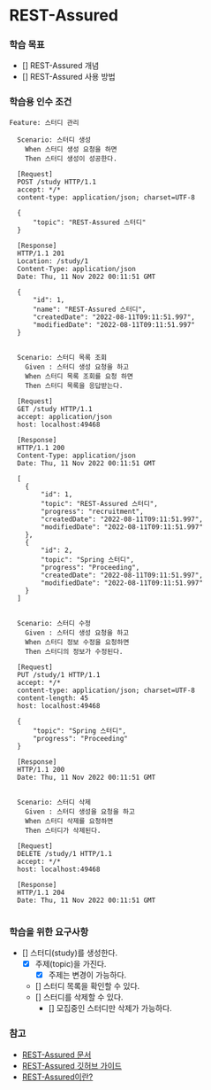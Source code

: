 # REST-Assured
### 학습 목표
- [] REST-Assured 개념
- [] REST-Assured 사용 방법

### 학습용 인수 조건
```
Feature: 스터디 관리

  Scenario: 스터디 생성
    When 스터디 생성 요청을 하면
    Then 스터디 생성이 성공한다.
  
  [Request]  
  POST /study HTTP/1.1
  accept: */*
  content-type: application/json; charset=UTF-8
  
  {
      "topic": "REST-Assured 스터디"
  }  
  
  [Response] 
  HTTP/1.1 201 
  Location: /study/1
  Content-Type: application/json
  Date: Thu, 11 Nov 2022 00:11:51 GMT
  
  {
      "id": 1,
      "name": "REST-Assured 스터디",
      "createdDate": "2022-08-11T09:11:51.997",
      "modifiedDate": "2022-08-11T09:11:51.997"
  } 
  
    
  Scenario: 스터디 목록 조회
    Given : 스터디 생성 요청을 하고
    When 스터디 목록 조회를 요청 하면
    Then 스터디 목록을 응답받는다.
    
  [Request]  
  GET /study HTTP/1.1
  accept: application/json
  host: localhost:49468
  
  [Response] 
  HTTP/1.1 200
  Content-Type: application/json
  Date: Thu, 11 Nov 2022 00:11:51 GMT
  
  [
    {
        "id": 1,
        "topic": "REST-Assured 스터디",
        "progress": "recruitment",
        "createdDate": "2022-08-11T09:11:51.997",
        "modifiedDate": "2022-08-11T09:11:51.997"
    },
    {
        "id": 2, 
        "topic": "Spring 스터디",
        "progress": "Proceeding",
        "createdDate": "2022-08-11T09:11:51.997",
        "modifiedDate": "2022-08-11T09:11:51.997"
    }
  ]
  
  
  Scenario: 스터디 수정
    Given : 스터디 생성 요청을 하고
    When 스터디 정보 수정을 요청하면 
    Then 스터디의 정보가 수정된다.
    
  [Request] 
  PUT /study/1 HTTP/1.1
  accept: */*
  content-type: application/json; charset=UTF-8
  content-length: 45
  host: localhost:49468
  
  {
      "topic": "Spring 스터디",
      "progress": "Proceeding"
  }
  
  [Response] 
  HTTP/1.1 200 
  Date: Thu, 11 Nov 2022 00:11:51 GMT
  
 
  Scenario: 스터디 삭제
    Given : 스터디 생성을 요청을 하고
    When 스터디 삭제를 요청하면 
    Then 스터디가 삭제된다. 
    
  [Request] 
  DELETE /study/1 HTTP/1.1
  accept: */*
  host: localhost:49468

  [Response]  
  HTTP/1.1 204 
  Date: Thu, 11 Nov 2022 00:11:51 GMT
  
```

### 학습을 위한 요구사항 
- [] 스터디(study)를 생성한다. 
  - [x] 주제(topic)을 가진다.
    - [x] 주제는 변경이 가능하다. 
  - [] 스터디 목록을 확인할 수 있다.
  - [] 스터디를 삭제할 수 있다.
    - [] 모집중인 스터디만 삭제가 가능하다. 

### 참고  
- [REST-Assured 문서](https://rest-assured.io)
- [REST-Assured 깃허브 가이드](https://github.com/rest-assured/rest-assured)
- [REST-Assured이란?](https://www.guru99.com/rest-assured.html)
